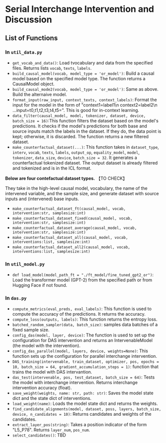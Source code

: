 # Serial Interchange Intervention and Discussion

## List of Functions

### In `util_data.py`

* `get_vocab_and_data()`: Load tvocabulary and data from the specified files. Returns lists `vocab`, `texts`, `labels`.
* `build_causal_model(vocab, model_type = 'or_model')`: Build a causal model based on the specified model type. The function returns a CausalModel object. 
* `build_causal_mode2(vocab, model_type = 'or_model')`: Same as above. Build the alternaive model.  
* `format_input(raw_input, context_texts, context_labels)`: Format the input for the model in the form of "context1=label1\n context2=label2\n ...input=t0,t1,t2,t3,t4,t5=". This is good for in-context learning. 
* `data_filter(causal_model, model, tokenizer, dataset, device, batch_size = 16)`:This function filters the dataset based on the model's predictions. It checks if the model's predictions for both base and source inputs match the labels in the dataset. If they do, the data point is kept; otherwise, it is discarded. The function returns a new filtered dataset.
* `make_counterfactual_dataset(...)`: This function takes in `dataset_type`, `interv`, `vocab`, `texts`, `labels`, `output_op`, `equality_model`, `model`, `tokenizer`, `data_size`, `device`, `batch_size = 32`. It generates a counterfactual tokenized dataset. The output dataset is already filtered and tokenized and is in the ICL format.


**Below are four contefactual dataset types.** 【TO CHECK】

They take in the high-level causal model, vocabulary, the name of the intervened variable, and the sample size, and generate dataset with source inputs and (intervened) base inputs. 

* `make_counterfactual_dataset_ft(causal_model, vocab, intervention:str, samplesize:int)`
* `make_counterfactual_dataset_fixed(causal_model, vocab, intervention:str, samplesize:int)`
* `make_counterfactual_dataset_average(causal_model, vocab, intervention:str, samplesize:int)`
* `make_counterfactual_dataset_all(causal_model, vocab, interventions:list, samplesize:int)`
* `make_counterfactual_dataset_all2(causal_model, vocab, interventions:list, samplesize:int)`

### In `util_model.py`
* `def load_model(model_path_ft = "./ft_model/fine_tuned_gpt2_or")`: Load the transformer model (GPT-2) from the specified path or from Hugging Face if not found.

### In `das.py`
* `compute_metrics(eval_preds, eval_labels)`: This function is used to compute the accuracy of the predictions. It returns the accuracy. 
* `compute_loss(outputs, labels)`: This function returns the entropy loss. 
* `batched_random_sampler(data, batch_size)`: samples data batches of a fixed sample size. 
* `config_das(model, layer, device)`: The function is used to set up the configuration for DAS intervention and returns an IntervenableModel (the model with the intervention). 
* `config_das_parallel(model, layers, device, weights=None)`: This function sets up the configuration for parallel interchange intervention.
* `DAS_training(intervenable, train_dataset, optimizer, pos, epochs = 10, batch_size = 64, gradient_accumulation_steps = 1)`: function that trains the model with DAS intervantion. 
* `das_test(intervenable, pos, test_dataset, batch_size = 64)`: Tests the model with interchange intervention. Returns interchange intervention accuracy (float). 
* `save_weight(weights, name: str, path: str)`: Saves the model state dict and the state dict of interventions. 
* `load_weight(name)`: Loads the model state dict and returns the weights.
* `find_candidate_alignments(model, dataset, poss, layers, batch_size, device, n_candidates = 10)`: Returns candidates and weights of the candidates. 
* `extract_layer_pos(string)`: Takes a position indicator of the form "L5_P78". Returns `layer_num`, `pos_num`. 
* `select_candidates()`: TBD